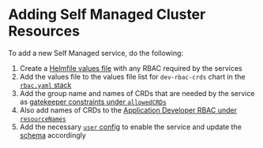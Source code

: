 # Adding Self Managed Cluster Resources

To add a new Self Managed service, do the following:

1. Create a [Helmfile values file](../helmfile.d/values/user-crds/rbac/generator/) with any RBAC required by the services
1. Add the values file to the values file list for `dev-rbac-crds` chart in the [`rbac.yaml` stack](../helmfile.d/stacks/rbac.yaml)
1. Add the group name and names of CRDs that are needed by the service as [gatekeeper constraints under `allowedCRDs`](../helmfile.d/values/user-crds/gatekeeper/user-crds.yaml.gotmpl)
1. Also add names of CRDs to the [Application Developer RBAC under `resourceNames`](../helmfile.d/values/user-crds/rbac/user-crds.yaml.gotmpl)
1. Add the necessary [`user` config](../config/wc-config.yaml) to enable the service and update the [schema](../config/schemas/) accordingly
